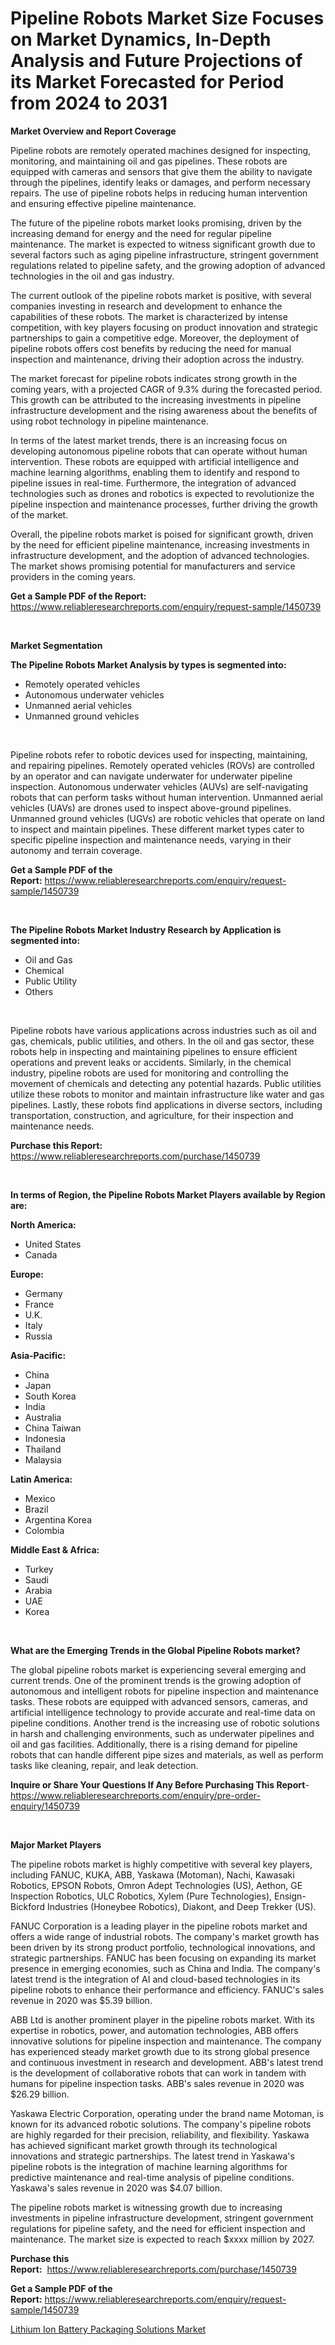 <p><h1>Pipeline Robots Market Size Focuses on Market Dynamics, In-Depth Analysis and Future Projections of its Market Forecasted for Period from 2024 to 2031</h1></p><p><strong>Market Overview and Report Coverage</strong></p>
<p><p>Pipeline robots are remotely operated machines designed for inspecting, monitoring, and maintaining oil and gas pipelines. These robots are equipped with cameras and sensors that give them the ability to navigate through the pipelines, identify leaks or damages, and perform necessary repairs. The use of pipeline robots helps in reducing human intervention and ensuring effective pipeline maintenance.</p><p>The future of the pipeline robots market looks promising, driven by the increasing demand for energy and the need for regular pipeline maintenance. The market is expected to witness significant growth due to several factors such as aging pipeline infrastructure, stringent government regulations related to pipeline safety, and the growing adoption of advanced technologies in the oil and gas industry.</p><p>The current outlook of the pipeline robots market is positive, with several companies investing in research and development to enhance the capabilities of these robots. The market is characterized by intense competition, with key players focusing on product innovation and strategic partnerships to gain a competitive edge. Moreover, the deployment of pipeline robots offers cost benefits by reducing the need for manual inspection and maintenance, driving their adoption across the industry.</p><p>The market forecast for pipeline robots indicates strong growth in the coming years, with a projected CAGR of 9.3% during the forecasted period. This growth can be attributed to the increasing investments in pipeline infrastructure development and the rising awareness about the benefits of using robot technology in pipeline maintenance.</p><p>In terms of the latest market trends, there is an increasing focus on developing autonomous pipeline robots that can operate without human intervention. These robots are equipped with artificial intelligence and machine learning algorithms, enabling them to identify and respond to pipeline issues in real-time. Furthermore, the integration of advanced technologies such as drones and robotics is expected to revolutionize the pipeline inspection and maintenance processes, further driving the growth of the market.</p><p>Overall, the pipeline robots market is poised for significant growth, driven by the need for efficient pipeline maintenance, increasing investments in infrastructure development, and the adoption of advanced technologies. The market shows promising potential for manufacturers and service providers in the coming years.</p></p>
<p><strong>Get a Sample PDF of the Report:</strong> <a href="https://www.reliableresearchreports.com/enquiry/request-sample/1450739">https://www.reliableresearchreports.com/enquiry/request-sample/1450739</a></p>
<p>&nbsp;</p>
<p><strong>Market Segmentation</strong></p>
<p><strong>The Pipeline Robots Market Analysis by types is segmented into:</strong></p>
<p><ul><li>Remotely operated vehicles</li><li>Autonomous underwater vehicles</li><li>Unmanned aerial vehicles</li><li>Unmanned ground vehicles</li></ul></p>
<p>&nbsp;</p>
<p><p>Pipeline robots refer to robotic devices used for inspecting, maintaining, and repairing pipelines. Remotely operated vehicles (ROVs) are controlled by an operator and can navigate underwater for underwater pipeline inspection. Autonomous underwater vehicles (AUVs) are self-navigating robots that can perform tasks without human intervention. Unmanned aerial vehicles (UAVs) are drones used to inspect above-ground pipelines. Unmanned ground vehicles (UGVs) are robotic vehicles that operate on land to inspect and maintain pipelines. These different market types cater to specific pipeline inspection and maintenance needs, varying in their autonomy and terrain coverage.</p></p>
<p><strong>Get a Sample PDF of the Report:</strong>&nbsp;<a href="https://www.reliableresearchreports.com/enquiry/request-sample/1450739">https://www.reliableresearchreports.com/enquiry/request-sample/1450739</a></p>
<p>&nbsp;</p>
<p><strong>The Pipeline Robots Market Industry Research by Application is segmented into:</strong></p>
<p><ul><li>Oil and Gas</li><li>Chemical</li><li>Public Utility</li><li>Others</li></ul></p>
<p>&nbsp;</p>
<p><p>Pipeline robots have various applications across industries such as oil and gas, chemicals, public utilities, and others. In the oil and gas sector, these robots help in inspecting and maintaining pipelines to ensure efficient operations and prevent leaks or accidents. Similarly, in the chemical industry, pipeline robots are used for monitoring and controlling the movement of chemicals and detecting any potential hazards. Public utilities utilize these robots to monitor and maintain infrastructure like water and gas pipelines. Lastly, these robots find applications in diverse sectors, including transportation, construction, and agriculture, for their inspection and maintenance needs.</p></p>
<p><strong>Purchase this Report:</strong>&nbsp; <a href="https://www.reliableresearchreports.com/purchase/1450739">https://www.reliableresearchreports.com/purchase/1450739</a></p>
<p>&nbsp;</p>
<p><strong>In terms of Region, the Pipeline Robots Market Players available by Region are:</strong></p>
<p>
    <p> <strong> North America: </strong>
        <ul>
            <li>United States</li>
            <li>Canada</li>
        </ul>
        </p> 
    <p> <strong> Europe: </strong>
        <ul>
            <li>Germany</li>
            <li>France</li>
            <li>U.K.</li>
            <li>Italy</li>
            <li>Russia</li>
        </ul>
        </p> 
    <p> <strong> Asia-Pacific: </strong>
        <ul>
            <li>China</li>
            <li>Japan</li>
            <li>South Korea</li>
            <li>India</li>
            <li>Australia</li>
            <li>China Taiwan</li>
            <li>Indonesia</li>
            <li>Thailand</li>
            <li>Malaysia</li>
        </ul>
        </p> 
    <p> <strong> Latin America: </strong>
        <ul>
            <li>Mexico</li>
            <li>Brazil</li>
            <li>Argentina Korea</li>
            <li>Colombia</li>
        </ul>
        </p> 
    <p> <strong> Middle East & Africa: </strong>
        <ul>
            <li>Turkey</li>
            <li>Saudi</li>
            <li>Arabia</li>
            <li>UAE</li>
            <li>Korea</li>
        </ul>
    </p>
    </p>
<p>&nbsp;</p>
<p><strong>What are the Emerging Trends in the Global Pipeline Robots market?</strong></p>
<p><p>The global pipeline robots market is experiencing several emerging and current trends. One of the prominent trends is the growing adoption of autonomous and intelligent robots for pipeline inspection and maintenance tasks. These robots are equipped with advanced sensors, cameras, and artificial intelligence technology to provide accurate and real-time data on pipeline conditions. Another trend is the increasing use of robotic solutions in harsh and challenging environments, such as underwater pipelines and oil and gas facilities. Additionally, there is a rising demand for pipeline robots that can handle different pipe sizes and materials, as well as perform tasks like cleaning, repair, and leak detection.</p></p>
<p><strong>Inquire or Share Your Questions If Any Before Purchasing This Report</strong>- <a href="https://www.reliableresearchreports.com/enquiry/pre-order-enquiry/1450739">https://www.reliableresearchreports.com/enquiry/pre-order-enquiry/1450739</a></p>
<p>&nbsp;</p>
<p><strong>Major Market Players</strong></p>
<p><p>The pipeline robots market is highly competitive with several key players, including FANUC, KUKA, ABB, Yaskawa (Motoman), Nachi, Kawasaki Robotics, EPSON Robots, Omron Adept Technologies (US), Aethon, GE Inspection Robotics, ULC Robotics, Xylem (Pure Technologies), Ensign-Bickford Industries (Honeybee Robotics), Diakont, and Deep Trekker (US). </p><p>FANUC Corporation is a leading player in the pipeline robots market and offers a wide range of industrial robots. The company's market growth has been driven by its strong product portfolio, technological innovations, and strategic partnerships. FANUC has been focusing on expanding its market presence in emerging economies, such as China and India. The company's latest trend is the integration of AI and cloud-based technologies in its pipeline robots to enhance their performance and efficiency. FANUC's sales revenue in 2020 was $5.39 billion.</p><p>ABB Ltd is another prominent player in the pipeline robots market. With its expertise in robotics, power, and automation technologies, ABB offers innovative solutions for pipeline inspection and maintenance. The company has experienced steady market growth due to its strong global presence and continuous investment in research and development. ABB's latest trend is the development of collaborative robots that can work in tandem with humans for pipeline inspection tasks. ABB's sales revenue in 2020 was $26.29 billion.</p><p>Yaskawa Electric Corporation, operating under the brand name Motoman, is known for its advanced robotic solutions. The company's pipeline robots are highly regarded for their precision, reliability, and flexibility. Yaskawa has achieved significant market growth through its technological innovations and strategic partnerships. The latest trend in Yaskawa's pipeline robots is the integration of machine learning algorithms for predictive maintenance and real-time analysis of pipeline conditions. Yaskawa's sales revenue in 2020 was $4.07 billion.</p><p>The pipeline robots market is witnessing growth due to increasing investments in pipeline infrastructure development, stringent government regulations for pipeline safety, and the need for efficient inspection and maintenance. The market size is expected to reach $xxxx million by 2027.</p></p>
<p><strong>Purchase this Report:</strong>&nbsp;&nbsp;<a href="https://www.reliableresearchreports.com/purchase/1450739">https://www.reliableresearchreports.com/purchase/1450739</a></p>
<p></p>
<p><strong>Get a Sample PDF of the Report:</strong>&nbsp;<a href="https://www.reliableresearchreports.com/enquiry/request-sample/1450739">https://www.reliableresearchreports.com/enquiry/request-sample/1450739</a></p>
<p><p><a href="https://medium.com/@krithi.reportprime/lithium-ion-battery-packaging-solutions-market-exploring-market-share-market-trends-and-future-d19c508af481">Lithium Ion Battery Packaging Solutions Market</a></p></p>